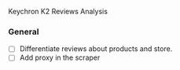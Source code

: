 Keychron K2 Reviews Analysis

### General
- [ ] Differentiate reviews about products and store.
- [ ] Add proxy in the scraper

